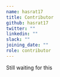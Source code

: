 ```yaml
---
name: hasrat17
title: Contributor
github: hasrat17
twitter: ""
linkedin: ""
slack: ""
joining_date: ""
role: contributor
---
```


Still waiting for this
